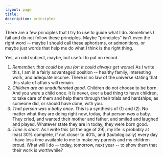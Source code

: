 ```yaml
---
layout: page
title:
description: principles 
---
```


There are a few principles that I try to use to guide what I do. 
Sometimes I fail and do not follow these principles.
Maybe "principles" isn't even the right word -- maybe I should call these aphorisms,
or admonitions, or maybe just words that help me do what I think is the right thing. 

Yes, an odd subject, maybe, but useful to put on record.


1. *Remember, that could be you (or: it could always get worse)* As I write this, 
I am in a fairly advantaged position -- healthy
family, interesting work, and adequate income. There is no law of the universe stating that this
state of affairs will remain. 
2. *Children are an unadulterated good.* Children do not choose to be born.
And you were a child once. It is never, ever a bad thing to have children, to take care of them
and help them through their trials and hardships, as someone did, or should have done, with you.
3. *That person was a baby once.* This is a synthesis of (1) and (2). No matter what they are
doing right now, today, that person *was* a baby.
They cried, and wanted their mother and father, and smiled and laughed and played.
Whatever state they are in today, they were born good.
4. *Time is short.* As I write this (at the age of 29), my life
is probably at least 30% complete, if not closer to 40%, and (tautologically) every day
I have less time available to me to make my parents and my children proud.
What will I do -- today, tomorrow, next year -- to show them that their work is worthwhile?
